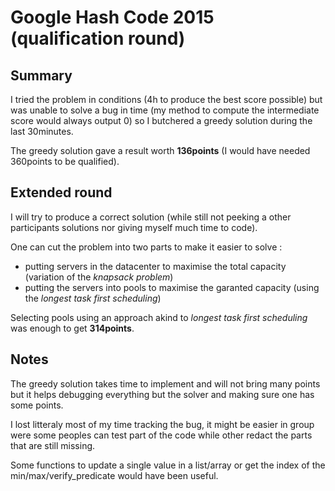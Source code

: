 # Google Hash Code 2015 (qualification round)

## Summary

I tried the problem in conditions (4h to produce the best score possible) but was unable to solve a bug in time (my method to compute the intermediate score would always output 0) so I butchered a greedy solution during the last 30minutes.

The greedy solution gave a result worth **136points** (I would have needed 360points to be qualified).

## Extended round 

I will try to produce a correct solution (while still not peeking a other participants solutions nor giving myself much time to code).

One can cut the problem into two parts to make it easier to solve :
- putting servers in the datacenter to maximise the total capacity (variation of the *knapsack problem*)
- putting the servers into pools to maximise the garanted capacity (using the *longest task first scheduling*)

Selecting pools using an approach akind to *longest task first scheduling* was enough to get **314points**.

## Notes

The greedy solution takes time to implement and will not bring many points but it helps debugging everything but the solver and making sure one has some points.

I lost litteraly most of my time tracking the bug, it might be easier in group were some peoples can test part of the code while other redact the parts that are still missing.

Some functions to update a single value in a list/array or get the index of the min/max/verify_predicate would have been useful.